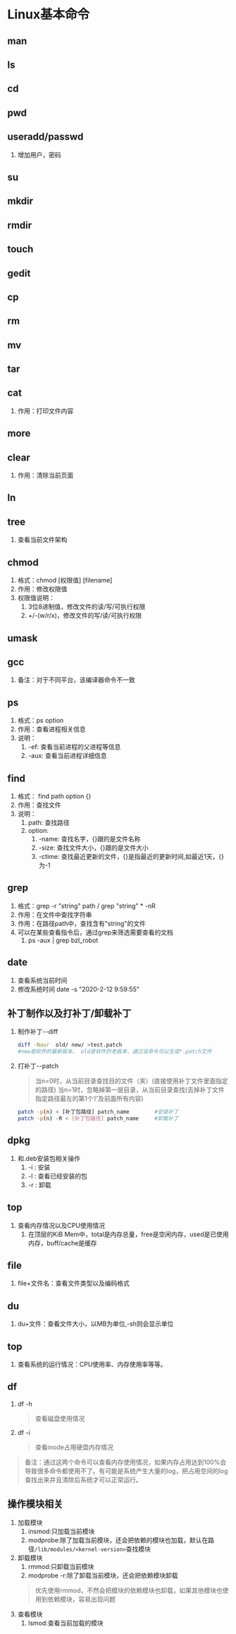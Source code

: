 <!--
 * @Description: In User Settings Edit
 * @Author: your name
 * @Date: 2019-09-15 22:58:56
 * @LastEditTime: 2019-10-21 20:20:20
 * @LastEditors: Please set LastEditors
 -->
# Linux基本命令

## man
## ls
## cd
## pwd
## useradd/passwd
1. 增加用户，密码
   
## su
## mkdir
## rmdir
## touch
## gedit
## cp
## rm
## mv
## tar
## cat
1. 作用：打印文件内容

## more
## clear
1. 作用：清除当前页面

## ln


## tree
1. 查看当前文件架构

## chmod
1. 格式：chmod [权限值] [filename]
2. 作用：修改权限值
3. 权限值说明：
   1. 3位8进制值，修改文件的读/写/可执行权限
   2. +/-(w/r/x)，修改文件的写/读/可执行权限
   
## umask


## gcc
1. 备注：对于不同平台，该编译器命令不一致

## ps
1. 格式：ps option
2. 作用：查看进程相关信息
3. 说明：
   1. -ef:  查看当前进程的父进程等信息
   2. -aux: 查看当前进程详细信息

## find
1. 格式：   find path option  {}
2. 作用：查找文件
3. 说明：
   1. path: 查找路径
   2. option:
      1. -name: 查找名字，{}跟的是文件名称
      2. -size: 查找文件大小，{}跟的是文件大小
      3. -ctime: 查找最近更新的文件，{}是指最近的更新时间,如最近1天，{}为-1 
   
## grep
1. 格式：grep -r "string" path / grep "string" * -nR
2. 作用：在文件中查找字符串
3. 作用：在路径path中，查找含有"string"的文件
4. 可以在某些查看指令后，通过grep来筛选需要查看的文档
   1. ps -aux | grep bzl_robot

## date
1. 查看系统当前时间
2. 修改系统时间 date -s "2020-2-12 9:59:55"

## 补丁制作以及打补丁/卸载补丁
1. 制作补丁--diff
   ```bash
   diff -Naur  old/ new/ >test.patch
   #new是软件的最新版本， old是软件的老版本，通过该命令可以生成*.patch文件
   ```

2. 打补丁--patch
   > 当n=0时，从当前目录查找目的文件（夹）(直接使用补丁文件里面指定的路径)
   > 当n=1时，忽略掉第一层目录，从当前目录查找(去掉补丁文件指定路径最左的第1个’/’及前面所有内容)
   ```bash
   patch -p(n) < [补丁包路径] patch_name        #安装补丁
   patch -p(n) -R < [补丁包路径] patch_name     #卸载补丁
   ```

## dpkg
1. 和.deb安装包相关操作
   1. -i : 安装
   2. -l : 查看已经安装的包
   3. -r : 卸载

## top
1. 查看内存情况以及CPU使用情况
   1. 在顶层的KiB Mem中，total是内存总量，free是空闲内存，used是已使用内存，buff/cache是缓存

## file
1. file+文件名：查看文件类型以及编码格式

## du
1. du+文件：查看文件大小，以MB为单位,-sh则会显示单位

## top
1. 查看系统的运行情况：CPU使用率、内存使用率等等。
  
## df
1. df -h
   > 查看磁盘使用情况
2. df -i
   > 查看inode占用硬盘内存情况  

> 备注：通过这两个命令可以查看内存使用情况，如果内存占用达到100%会导致很多命令都使用不了。有可能是系统产生大量的log，把占用空间的log查找出来并且清除后系统才可以正常运行。

## 操作模块相关
1. 加载模块
   1. insmod:只加载当前模块
   2. modprobe:除了加载当前模块，还会把依赖的模块也加载，默认在路径`/lib/modules/<kernel-version>`查找模块
2. 卸载模块
   1. rmmod:只卸载当前模块
   2. modprobe -r:除了卸载当前模块，还会把依赖模块卸载
   > 优先使用rmmod，不然会把模块的依赖模块也卸载，如果其他模块也使用到依赖模块，容易出现问题
3. 查看模块
   1. lsmod:查看当前加载的模块


